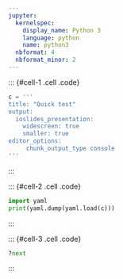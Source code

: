 ```yaml
---
jupyter:
  kernelspec:
    display_name: Python 3
    language: python
    name: python3
  nbformat: 4
  nbformat_minor: 2
---
```


::: {#cell-1 .cell .code}
``` python
c = '''
title: "Quick test"
output:
  ioslides_presentation:
    widescreen: true
    smaller: true
editor_options:
     chunk_output_type console
'''
```
:::

::: {#cell-2 .cell .code}
``` python
import yaml
print(yaml.dump(yaml.load(c)))
```
:::

::: {#cell-3 .cell .code}
``` python
?next
```
:::
